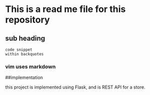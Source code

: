# This is a read me file for this repository

## sub heading

```
code snippet
within backquotes
```

### vim uses markdown

##implementation

this project is implemented using Flask, and is REST API for a store.
